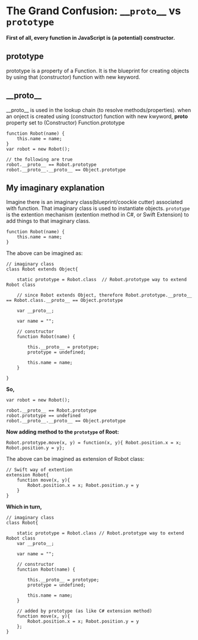 
# The Grand Confusion: \_\_`proto`\_\_ vs `prototype`

**First of all, every function in JavaScript is (a potential) constructor.**

## prototype
prototype is a property of a Function. It is the blueprint for creating objects by using that (constructor) function with new keyword.

## \_\_proto\_\_
\_\_proto\_\_ is used in the lookup chain (to resolve methods/properties). when an onject is created using (constructor) function with new kwyword, __proto__ property set to (Constructor) Function.prototype
```
function Robot(name) {
    this.name = name;
}
var robot = new Robot();

// the following are true   
robot.__proto__ == Robot.prototype
robot.__proto__.__proto__ == Object.prototype
```
## My imaginary explanation
Imagine there is an imaginary class(blueprint/coockie cutter) associated with function. That imaginary class is used to instantiate objects. `prototype` is the extention mechanism (extention method in C#, or Swift Extension) to add things to that imaginary class.      
```
function Robot(name) {
    this.name = name;
}
```
The above can be imagined as:   
```
// imaginary class
class Robot extends Object{

	static prototype = Robot.class  // Robot.prototype way to extend Robot class
	
	// since Robot extends Object, therefore Robot.prototype.__proto__ == Robot.class.__proto__ == Object.prototype
	
	var __proto__;
	
	var name = "";
	
	// constructor
	function Robot(name) {
	
		this.__proto__ = prototype;
		prototype = undefined;
		
		this.name = name;
	}

}
```
**So,**    
```
var robot = new Robot();

robot.__proto__ == Robot.prototype
robot.prototype == undefined
robot.__proto__.__proto__ == Object.prototype
```
**Now adding method to the `prototype` of Root:**
```
Robot.prototype.move(x, y) = function(x, y){ Robot.position.x = x; Robot.position.y = y};
```
The above can be imagined as extension of Robot class:    
```    
// Swift way of extention
extension Robot{
	function move(x, y){    
		Robot.position.x = x; Robot.position.y = y
	}
}
```
**Which in turn,**   
```
// imaginary class
class Robot{

	static prototype = Robot.class // Robot.prototype way to extend Robot class
	var __proto__;
	
	var name = "";
	
	// constructor
	function Robot(name) {
	
		this.__proto__ = prototype;
		prototype = undefined;
		
		this.name = name;
	}
	
	// added by prototype (as like C# extension method)
	function move(x, y){ 
		Robot.position.x = x; Robot.position.y = y
	};
}
```





